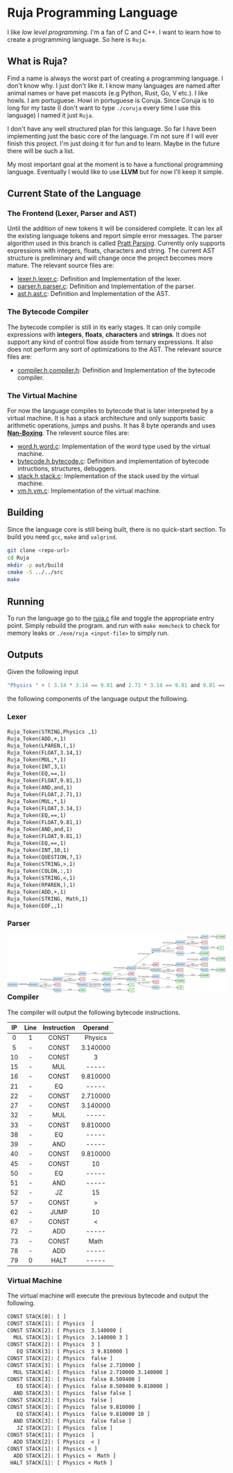 # **Ruja Programming Language**

I like *low level programming*. I'm a fan of C and C++. I want to learn how to create a programming language. So here is ```Ruja```.

## **What is Ruja?**

Find a name is always the worst part of creating a programming language. I don't know why. I just don't like it. I know many languages are named after animal names or have pet mascots (e.g Python, Rust, Go, V etc.). I like howls. I am portuguese. Howl in portuguese is Coruja. Since Coruja is to long for my taste (I don't want to type ```./coruja``` every time I use this language) I named it just ```Ruja```.

I don't have any well structured plan for this language. So far I have been implementing just the basic core of the language. I'm not sure if I will ever finish this project. I'm just doing it for fun and to learn. Maybe in the future there will be such a list.

My most important goal at the moment is to have a functional programming language. Eventually I would like to use **LLVM** but for now I'll keep it simple.

## **Current State of the Language**

### **The Frontend** (**Lexer**, **Parser** and **AST**)

Until the addition of new tokens it will be considered complete. It can lex all the existing language tokens and report simple error messages. The parser algorithm used in this branch is called [Pratt Parsing](https://en.wikipedia.org/wiki/Operator-precedence_parser). Currently only supports expressions with integers, floats, characters and string. The current AST structure is preliminary and will change once the project becomes more mature. The relevant source files are:

- [lexer.h](includes/lexer.h),[lexer.c](src/lexer.c): Definition and Implementation of the lexer.
- [parser.h](includes/parser.h),[parser.c](src/parser.c): Definition and Implementation of the parser.
- [ast.h](includes/ast.h),[ast.c](src/ast.c): Definition and Implementation of the AST.

### **The Bytecode Compiler**

The bytecode compiler is still in its early stages. It can only compile expressions with **integers**, **floats**, **characters** and **strings**. It does not support any kind of control flow asside from ternary expressions. It also does not perform any sort of optimizations to the AST. The relevant source files are:

- [compiler.h](includes/compiler.h),[compiler.h](src/compiler.c): Definition and Implementation of the bytecode compiler.

### **The Virtual Machine**

For now the language compiles to bytecode that is later interpreted by a virtual machine. It is has a stack architecture and only supports basic arithmetic operations, jumps and pushs. It has 8 byte operands and uses [**Nan-Boxing**](https://leonardschuetz.ch/blog/nan-boxing/). The relevent source files are:

- [word.h](includes/word.h),[word.c](src/word.c): Implementation of the word type used by the virtual machine.
- [bytecode.h](includes/bytecode.h),[bytecode.c](src/bytecode.c): Definition and implementation of bytecode intructions, structures, debuggers. 
- [stack.h](includes/stack.h),[stack.c](src/stack.c): Implementation of the stack used by the virtual machine.
- [vm.h](includes/vm.h),[vm.c](src/vm.c): Implementation of the virtual machine.

## **Building**

Since the language core is still being built, there is no quick-start section. To build you need ```gcc```, ```make``` and ```valgrind```.

```bash
git clone <repo-url>
cd Ruja
mkdir -p out/build
cmake -S ../../src
make
```

## **Running**

To run the language go to the [ruja.c](ruja.c) file and toggle the appropriate entry point. Simply rebuild the program. and run with ```make memcheck``` to check for memory leaks or ```./exe/ruja <input-file>``` to simply run.

## **Outputs**

Given the following input

```c
"Physics " + ( 3.14 * 3.14 == 9.81 and 2.71 * 3.14 == 9.81 and 9.81 == 10.0  ? ">" : "<" ) + " Math"
```

the following components of the language output the following.

### **Lexer**

```console
Ruja_Token(STRING,Physics ,1)
Ruja_Token(ADD,+,1)
Ruja_Token(LPAREN,(,1)
Ruja_Token(FLOAT,3.14,1)
Ruja_Token(MUL,*,1)
Ruja_Token(INT,3,1)
Ruja_Token(EQ,==,1)
Ruja_Token(FLOAT,9.81,1)
Ruja_Token(AND,and,1)
Ruja_Token(FLOAT,2.71,1)
Ruja_Token(MUL,*,1)
Ruja_Token(FLOAT,3.14,1)
Ruja_Token(EQ,==,1)
Ruja_Token(FLOAT,9.81,1)
Ruja_Token(AND,and,1)
Ruja_Token(FLOAT,9.81,1)
Ruja_Token(EQ,==,1)
Ruja_Token(INT,10,1)
Ruja_Token(QUESTION,?,1)
Ruja_Token(STRING,>,1)
Ruja_Token(COLON,:,1)
Ruja_Token(STRING,<,1)
Ruja_Token(RPAREN,),1)
Ruja_Token(ADD,+,1)
Ruja_Token(STRING, Math,1)
Ruja_Token(EOF,,1)
```

### **Parser**

<img src="examples/asts/expression.png" alt="Markdown Monster icon" style="float: left; margin-right: 10px;" />

### **Compiler**

The compiler will output the following bytecode instructions.

| **IP**    | **Line** | **Instruction**   | **Operand**             |
| :---: | :--: |  :---------:  | :-----:             |
|   0   |    1 |         CONST |            Physics  |
|   5   |    - |         CONST |            3.140000 |
|  10   |    - |         CONST |                   3 |
|  15   |    - |           MUL |               ----- |
|  16   |    - |         CONST |            9.810000 |
|  21   |    - |            EQ |               ----- |
|  22   |    - |         CONST |            2.710000 |
|  27   |    - |         CONST |            3.140000 |
|  32   |    - |           MUL |               ----- |
|  33   |    - |         CONST |            9.810000 |
|  38   |    - |            EQ |               ----- |
|  39   |    - |           AND |               ----- |
|  40   |    - |         CONST |            9.810000 |
|  45   |    - |         CONST |                  10 |
|  50   |    - |            EQ |               ----- |
|  51   |    - |           AND |               ----- |
|  52   |    - |            JZ |                  15 |
|  57   |    - |         CONST |                   > |
|  62   |    - |          JUMP |                  10 |
|  67   |    - |         CONST |                   < |
|  72   |    - |           ADD |               ----- |
|  73   |    - |         CONST |                Math |
|  78   |    - |           ADD |               ----- |
|  79   |    0 |          HALT |               ----- |

### **Virtual Machine**

The virtual machine will execute the previous bytecode and output the following.

```console
CONST STACK[0]: [ ]
CONST STACK[1]: [ Physics  ]
CONST STACK[2]: [ Physics  3.140000 ]
  MUL STACK[3]: [ Physics  3.140000 3 ]
CONST STACK[2]: [ Physics  3 ]
   EQ STACK[3]: [ Physics  3 9.810000 ]
CONST STACK[2]: [ Physics  false ]
CONST STACK[3]: [ Physics  false 2.710000 ]
  MUL STACK[4]: [ Physics  false 2.710000 3.140000 ]
CONST STACK[3]: [ Physics  false 8.509400 ]
   EQ STACK[4]: [ Physics  false 8.509400 9.810000 ]
  AND STACK[3]: [ Physics  false false ]
CONST STACK[2]: [ Physics  false ]
CONST STACK[3]: [ Physics  false 9.810000 ]
   EQ STACK[4]: [ Physics  false 9.810000 10 ]
  AND STACK[3]: [ Physics  false false ]
   JZ STACK[2]: [ Physics  false ]
CONST STACK[1]: [ Physics  ]
  ADD STACK[2]: [ Physics  < ]
CONST STACK[1]: [ Physics < ]
  ADD STACK[2]: [ Physics <  Math ]
 HALT STACK[1]: [ Physics < Math ]
```